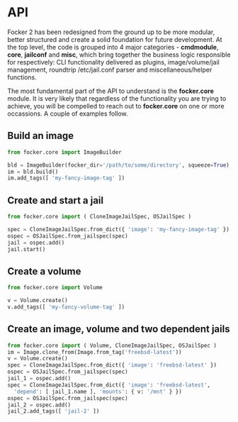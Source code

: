 # API

Focker 2 has been redesigned from the ground up to be more modular, better structured and create a solid foundation for future development. At the top level, the code is grouped into 4 major categories - **cmdmodule**, **core**, **jailconf** and **misc**, which bring together the business logic responsible for respectively: CLI functionality delivered as plugins, image/volume/jail management, roundtrip /etc/jail.conf parser and miscellaneous/helper functions.

The most fundamental part of the API to understand is the **focker.core** module. It is very likely that regardless of the functionality you are trying to achieve, you will be compelled to reach out to **focker.core** on one or more occassions. A couple of examples follow.

## Build an image

```python
from focker.core import ImageBuilder

bld = ImageBuilder(focker_dir='/path/to/some/directory', squeeze=True)
im = bld.build()
im.add_tags([ 'my-fancy-image-tag' ])
```

## Create and start a jail

```python
from focker.core import ( CloneImageJailSpec, OSJailSpec )

spec = CloneImageJailSpec.from_dict({ 'image': 'my-fancy-image-tag' })
ospec = OSJailSpec.from_jailspec(spec)
jail = ospec.add()
jail.start()
```

## Create a volume
```python
from focker.core import Volume

v = Volume.create()
v.add_tags([ 'my-fancy-volume-tag' ])
```

## Create an image, volume and two dependent jails
```python
from focker.core import ( Volume, CloneImageJailSpec, OSJailSpec )
im = Image.clone_from(Image.from_tag('freebsd-latest'))
v = Volume.create()
spec = CloneImageJailSpec.from_dict({ 'image': 'freebsd-latest' })
ospec = OSJailSpec.from_jailspec(spec)
jail_1 = ospec.add()
spec = CloneImageJailSpec.from_dict({ 'image': 'freebsd-latest',
  'depend': [ jail_1.name ], 'mounts': { v: '/mnt' } })
ospec = OSJailSpec.from_jailspec(spec)
jail_2 = ospec.add()
jail_2.add_tags([ 'jail-2' ])
```
